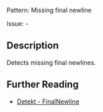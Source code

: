 Pattern: Missing final newline

Issue: -

## Description

Detects missing final newlines.

## Further Reading

* [Detekt - FinalNewline](https://detekt.dev/docs/rules/formatting/#finalnewline)
